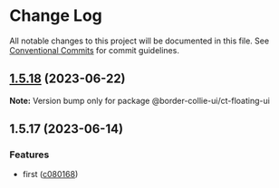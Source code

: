 # Change Log

All notable changes to this project will be documented in this file.
See [Conventional Commits](https://conventionalcommits.org) for commit guidelines.

## [1.5.18](https://github.com/border-collie-js/border-collie-ui/compare/@border-collie-ui/ct-floating-ui@1.5.17...@border-collie-ui/ct-floating-ui@1.5.18) (2023-06-22)

**Note:** Version bump only for package @border-collie-ui/ct-floating-ui

## 1.5.17 (2023-06-14)

### Features

- first ([c080168](https://github.com/border-collie-js/border-collie-ui/commit/c08016812d92193e95c9600e6121a9e57c6a9165))
